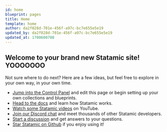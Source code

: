 ```yaml
---
id: home
blueprint: pages
title: Home
template: home
author: da2f028d-701e-456f-a97c-bc7e655e5e19
updated_by: da2f028d-701e-456f-a97c-bc7e655e5e19
updated_at: 1700600708
---
```

## Welcome to your brand new Statamic site! YOOOOOOO

Not sure where to do next? Here are a few ideas, but feel free to explore in your own way, in your own time.

- [Jump into the Control Panel](/cp) and edit this page or begin setting up your own collections and blueprints.
- [Head to the docs](https://statamic.dev) and learn how Statamic works.
- [Watch some Statamic videos](https://youtube.com/statamic) on YouTube.
- [Join our Discord chat](https://statamic.com/discord) and meet thousands of other Statamic developers.
- [Start a discussion](https://github.com/statamic/cms/discussions) and get answers to your questions.
- [Star Statamic on Github](https://github.com/statamic/cms) if you enjoy using it!